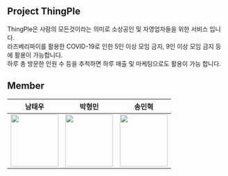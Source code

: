 ## Project ThingPle

ThingPle은 사람의 모든것이라는 의미로 소상공인 및 자영업자들을 위한 서비스 입니다.  
라즈베리파이를 활용한 COVID-19로 인한 5인 이상 모임 금지, 9인 이상 모임 금지 등에 활용이 가능합니다.  
하루 총 방문한 인원 수 등을 추척하면 하루 매출 및 마케팅으로도 활용이 가능 합니다.


## Member

<table>
    <thead>
        <th align = "center">남태우</th>
        <th align = "center">박형민</th>
        <th align = "center">송민혁</th>
    </thead>
    <tbody>
        <td align = "center"><a href="https://github.com/bn-tw2020"><img height="120px" width="110px" src="https://avatars.githubusercontent.com/u/66770613?s=460&u=fe16d6fa3d8839c4e6beb6fec9e83811041cdaa1&v=4" /></a></td>
        <td align = "center"><a href="https://github.com/thalals"><img height="120px" width="110px" src="https://avatars.githubusercontent.com/u/42319300?s=460&u=feb753590ea1a1d094b08573bb11f15e801e63cc&v=4" /></a></td>
        <td align = "center"><a href="https://github.com/thdals83"><img height="120px" width="110px" src="https://avatars.githubusercontent.com/u/59475849?s=460&v=4" /></a></td>
    </tbody>
</table>
